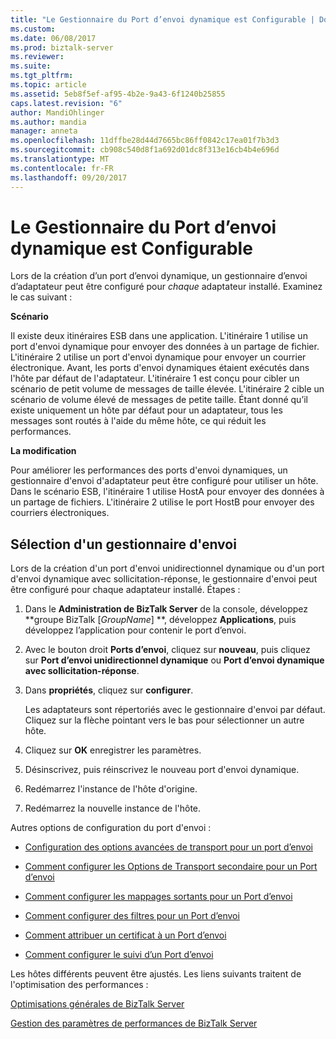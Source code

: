 ```yaml
---
title: "Le Gestionnaire du Port d’envoi dynamique est Configurable | Documents Microsoft"
ms.custom: 
ms.date: 06/08/2017
ms.prod: biztalk-server
ms.reviewer: 
ms.suite: 
ms.tgt_pltfrm: 
ms.topic: article
ms.assetid: 5eb8f5ef-af95-4b2e-9a43-6f1240b25855
caps.latest.revision: "6"
author: MandiOhlinger
ms.author: mandia
manager: anneta
ms.openlocfilehash: 11dffbe28d44d7665bc86ff0842c17ea01f7b3d3
ms.sourcegitcommit: cb908c540d8f1a692d01dc8f313e16cb4b4e696d
ms.translationtype: MT
ms.contentlocale: fr-FR
ms.lasthandoff: 09/20/2017
---
```

# <a name="dynamic-send-port-handler-is-configurable"></a>Le Gestionnaire du Port d’envoi dynamique est Configurable
Lors de la création d’un port d’envoi dynamique, un gestionnaire d’envoi d’adaptateur peut être configuré pour *chaque* adaptateur installé. Examinez le cas suivant :  
  
 **Scénario**  
  
 Il existe deux itinéraires ESB dans une application. L'itinéraire 1 utilise un port d'envoi dynamique pour envoyer des données à un partage de fichier. L'itinéraire 2 utilise un port d'envoi dynamique pour envoyer un courrier électronique. Avant, les ports d'envoi dynamiques étaient exécutés dans l'hôte par défaut de l'adaptateur. L'itinéraire 1 est conçu pour cibler un scénario de petit volume de messages de taille élevée. L'itinéraire 2 cible un scénario de volume élevé de messages de petite taille. Étant donné qu’il existe uniquement un hôte par défaut pour un adaptateur, tous les messages sont routés à l'aide du même hôte, ce qui réduit les performances.  
  
 **La modification**  
  
 Pour améliorer les performances des ports d'envoi dynamiques, un gestionnaire d'envoi d'adaptateur peut être configuré pour utiliser un hôte. Dans le scénario ESB, l'itinéraire 1 utilise HostA pour envoyer des données à un partage de fichiers. L'itinéraire 2 utilise le port HostB pour envoyer des courriers électroniques.  
  
## <a name="select-a-send-handler"></a>Sélection d'un gestionnaire d'envoi  
 Lors de la création d'un port d'envoi unidirectionnel dynamique ou d'un port d'envoi dynamique avec sollicitation-réponse, le gestionnaire d'envoi peut être configuré pour chaque adaptateur installé. Étapes :  
  
1.  Dans le **Administration de BizTalk Server** de la console, développez  **groupe BizTalk [*GroupName*] **, développez **Applications**, puis développez l’application pour contenir le port d’envoi.  
  
2.  Avec le bouton droit **Ports d’envoi**, cliquez sur **nouveau**, puis cliquez sur **Port d’envoi unidirectionnel dynamique** ou **Port d’envoi dynamique avec sollicitation-réponse**.  
  
3.  Dans **propriétés**, cliquez sur **configurer**.  
  
     Les adaptateurs sont répertoriés avec le gestionnaire d'envoi par défaut. Cliquez sur la flèche pointant vers le bas pour sélectionner un autre hôte.  
  
4.  Cliquez sur **OK** enregistrer les paramètres.  
  
5.  Désinscrivez, puis réinscrivez le nouveau port d'envoi dynamique.  
  
6.  Redémarrez l'instance de l'hôte d'origine.  
  
7.  Redémarrez la nouvelle instance de l'hôte.  
  
 Autres options de configuration du port d'envoi :  
  
-   [Configuration des options avancées de transport pour un port d’envoi](http://go.microsoft.com/fwlink/p/?LinkId=267697)  
  
-   [Comment configurer les Options de Transport secondaire pour un Port d’envoi](http://go.microsoft.com/fwlink/p/?LinkId=267698)  
  
-   [Comment configurer les mappages sortants pour un Port d’envoi](http://go.microsoft.com/fwlink/p/?LinkId=267699)  
  
-   [Comment configurer des filtres pour un Port d’envoi](http://go.microsoft.com/fwlink/p/?LinkId=267700)  
  
-   [Comment attribuer un certificat à un Port d’envoi](http://go.microsoft.com/fwlink/p/?LinkId=267701)  
  
-   [Comment configurer le suivi d’un Port d’envoi](http://go.microsoft.com/fwlink/p/?LinkId=267702)  
  
 Les hôtes différents peuvent être ajustés. Les liens suivants traitent de l'optimisation des performances :  
  
 [Optimisations générales de BizTalk Server](http://go.microsoft.com/fwlink/p/?LinkId=267703)  
  
 [Gestion des paramètres de performances de BizTalk Server](http://go.microsoft.com/fwlink/p/?LinkId=267704)